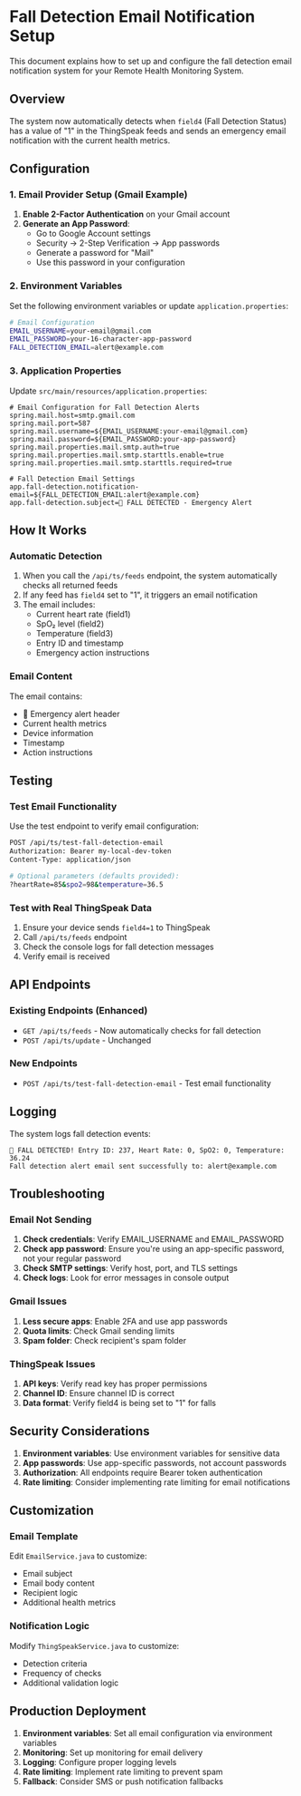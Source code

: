 # Fall Detection Email Notification Setup

This document explains how to set up and configure the fall detection email notification system for your Remote Health Monitoring System.

## Overview

The system now automatically detects when `field4` (Fall Detection Status) has a value of "1" in the ThingSpeak feeds and sends an emergency email notification with the current health metrics.

## Configuration

### 1. Email Provider Setup (Gmail Example)

1. **Enable 2-Factor Authentication** on your Gmail account
2. **Generate an App Password**:
   - Go to Google Account settings
   - Security → 2-Step Verification → App passwords
   - Generate a password for "Mail"
   - Use this password in your configuration

### 2. Environment Variables

Set the following environment variables or update `application.properties`:

```bash
# Email Configuration
EMAIL_USERNAME=your-email@gmail.com
EMAIL_PASSWORD=your-16-character-app-password
FALL_DETECTION_EMAIL=alert@example.com
```

### 3. Application Properties

Update `src/main/resources/application.properties`:

```properties
# Email Configuration for Fall Detection Alerts
spring.mail.host=smtp.gmail.com
spring.mail.port=587
spring.mail.username=${EMAIL_USERNAME:your-email@gmail.com}
spring.mail.password=${EMAIL_PASSWORD:your-app-password}
spring.mail.properties.mail.smtp.auth=true
spring.mail.properties.mail.smtp.starttls.enable=true
spring.mail.properties.mail.smtp.starttls.required=true

# Fall Detection Email Settings
app.fall-detection.notification-email=${FALL_DETECTION_EMAIL:alert@example.com}
app.fall-detection.subject=🚨 FALL DETECTED - Emergency Alert
```

## How It Works

### Automatic Detection

1. When you call the `/api/ts/feeds` endpoint, the system automatically checks all returned feeds
2. If any feed has `field4` set to "1", it triggers an email notification
3. The email includes:
   - Current heart rate (field1)
   - SpO₂ level (field2) 
   - Temperature (field3)
   - Entry ID and timestamp
   - Emergency action instructions

### Email Content

The email contains:
- 🚨 Emergency alert header
- Current health metrics
- Device information
- Timestamp
- Action instructions

## Testing

### Test Email Functionality

Use the test endpoint to verify email configuration:

```bash
POST /api/ts/test-fall-detection-email
Authorization: Bearer my-local-dev-token
Content-Type: application/json

# Optional parameters (defaults provided):
?heartRate=85&spo2=98&temperature=36.5
```

### Test with Real ThingSpeak Data

1. Ensure your device sends `field4=1` to ThingSpeak
2. Call `/api/ts/feeds` endpoint
3. Check the console logs for fall detection messages
4. Verify email is received

## API Endpoints

### Existing Endpoints (Enhanced)

- `GET /api/ts/feeds` - Now automatically checks for fall detection
- `POST /api/ts/update` - Unchanged

### New Endpoints

- `POST /api/ts/test-fall-detection-email` - Test email functionality

## Logging

The system logs fall detection events:

```
🚨 FALL DETECTED! Entry ID: 237, Heart Rate: 0, SpO2: 0, Temperature: 36.24
Fall detection alert email sent successfully to: alert@example.com
```

## Troubleshooting

### Email Not Sending

1. **Check credentials**: Verify EMAIL_USERNAME and EMAIL_PASSWORD
2. **Check app password**: Ensure you're using an app-specific password, not your regular password
3. **Check SMTP settings**: Verify host, port, and TLS settings
4. **Check logs**: Look for error messages in console output

### Gmail Issues

1. **Less secure apps**: Enable 2FA and use app passwords
2. **Quota limits**: Check Gmail sending limits
3. **Spam folder**: Check recipient's spam folder

### ThingSpeak Issues

1. **API keys**: Verify read key has proper permissions
2. **Channel ID**: Ensure channel ID is correct
3. **Data format**: Verify field4 is being set to "1" for falls

## Security Considerations

1. **Environment variables**: Use environment variables for sensitive data
2. **App passwords**: Use app-specific passwords, not account passwords
3. **Authorization**: All endpoints require Bearer token authentication
4. **Rate limiting**: Consider implementing rate limiting for email notifications

## Customization

### Email Template

Edit `EmailService.java` to customize:
- Email subject
- Email body content
- Recipient logic
- Additional health metrics

### Notification Logic

Modify `ThingSpeakService.java` to customize:
- Detection criteria
- Frequency of checks
- Additional validation logic

## Production Deployment

1. **Environment variables**: Set all email configuration via environment variables
2. **Monitoring**: Set up monitoring for email delivery
3. **Logging**: Configure proper logging levels
4. **Rate limiting**: Implement rate limiting to prevent spam
5. **Fallback**: Consider SMS or push notification fallbacks
